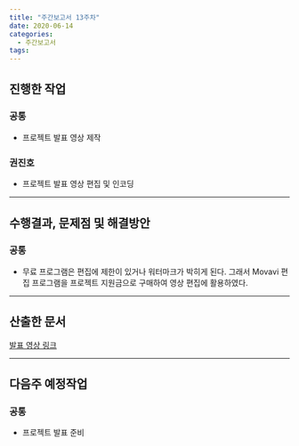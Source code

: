 ```yaml
---
title: "주간보고서 13주차"
date: 2020-06-14
categories:
  - 주간보고서
tags:
---
```


## 진행한 작업

### 공통

- 프로젝트 발표 영상 제작

### 권진호

- 프로젝트 발표 영상 편집 및 인코딩

-----



## 수행결과, 문제점 및 해결방안

### 공통

- 무료 프로그램은 편집에 제한이 있거나 워터마크가 박히게 된다.
그래서 Movavi 편집 프로그램을 프로젝트 지원금으로 구매하여 영상 편집에 활용하였다.
  

-----



## 산출한 문서

[발표 영상 링크](https://www.youtube.com/watch?v=cMMgXJzDshg)

-----



## 다음주 예정작업

### 공통

-  프로젝트 발표 준비

